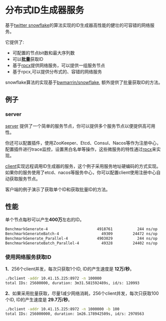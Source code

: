 # 分布式ID生成器服务

基于[twitter snowflake](https://blog.twitter.com/2010/announcing-snowflake)的算法实现的ID生成器高性能的健壮的可容错的网络服务。

它提供了:

- 可配置的节点bit数和最大序列数
- 可以**批量**获取ID
- 基于[rpcx](https://rpcx.io)提供网络服务，可以提供一组服务节点
- 基于rpcx,可以提供分布式的、容错的网络服务



snowflake算法的实现基于[bwmarrin/snowflake](https://github.com/bwmarrin/snowflake), 额外提供了批量获取ID的方法。


## 例子

### server

[server](https://github.com/rpcxio/did/tree/master/cmd/server) 提供了一个简单的服务节点，你可以提供多个服务节点以便提供高可用性。

你还可以配置插件，使用ZooKeeper、Etcd、Consul、Nacos等作为注册中心，配置插件进行trace监控，设置黑白名单等操作，这些微服务的特性通过[rpcx](https://rpcx.io)来实现。


[client](https://github.com/rpcxio/did/tree/master/cmd/client)实现远程调用ID生成器的服务，这个例子采用服务地址硬编码的方式实现。如果你的服务使用了etcd、nacos等服务中心，你可以配置client使用注册中心自动获取服务节点。

客户端的例子演示了获取单个ID和获取批量ID的方法。

## 性能

单个节点每秒可以产生**400万**左右的ID。

```sh
BenchmarkGenerate-4                 	 4918761	       244 ns/op	   4097826 ids/s	     115 B/op	       1 allocs/op
BenchmarkGenerateBatch-4            	   49309	     24472 ns/op	   4086058 ids/s	   10811 B/op	     104 allocs/op
BenchmarkGenerate_Parallel-4        	 4903029	       244 ns/op	   4093939 ids/s	      88 B/op	       0 allocs/op
BenchmarkGenerateBatch_Parallel-4   	   49328	     24402 ns/op	   4097864 ids/s	   12904 B/op	     126 allocs/op
```

### 使用网络服务获取ID

**1**、256个client并发，每次只获取1个ID, ID的产生速度是 **12万/秒**。

```sh
./bclient -addr 10.41.15.225:8972 -n 100000
total IDs: 25600000, duration: 3m31.581592489s, id/s: 120993
```

**2**、如果采用批量获取，尽量1减少网络消耗，256个client并发，每次只获取100个ID, ID的产生速度是 **29.7万/秒**。
```sh
./bclient -addr 10.41.15.225:8972 -n 1000000 -b 100
total IDs: 256000000, duration: 1m26.178942509s, id/s: 2970563
```